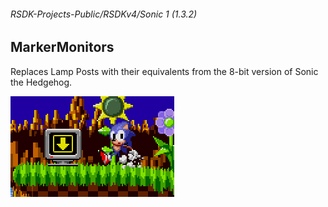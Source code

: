 ###### RSDK-Projects-Public/RSDKv4/Sonic 1 (1.3.2)
## MarkerMonitors

Replaces Lamp Posts with their equivalents from the 8-bit version of Sonic the Hedgehog.

![Image of the RSDK Mod!](/Assets/RSDKv4-MarkerMonitorS1.png)